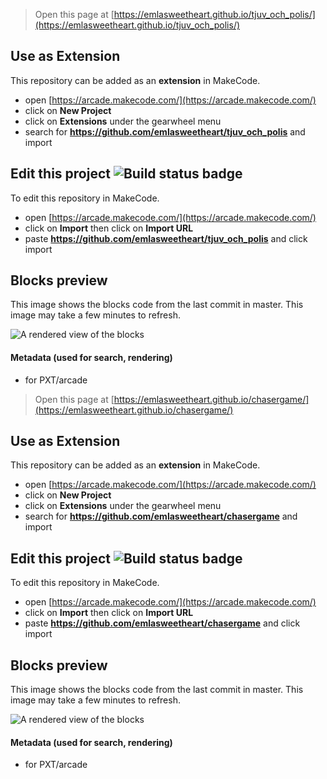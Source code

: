  


> Open this page at [https://emlasweetheart.github.io/tjuv_och_polis/](https://emlasweetheart.github.io/tjuv_och_polis/)

## Use as Extension

This repository can be added as an **extension** in MakeCode.

* open [https://arcade.makecode.com/](https://arcade.makecode.com/)
* click on **New Project**
* click on **Extensions** under the gearwheel menu
* search for **https://github.com/emlasweetheart/tjuv_och_polis** and import

## Edit this project ![Build status badge](https://github.com/emlasweetheart/tjuv_och_polis/workflows/MakeCode/badge.svg)

To edit this repository in MakeCode.

* open [https://arcade.makecode.com/](https://arcade.makecode.com/)
* click on **Import** then click on **Import URL**
* paste **https://github.com/emlasweetheart/tjuv_och_polis** and click import

## Blocks preview

This image shows the blocks code from the last commit in master.
This image may take a few minutes to refresh.

![A rendered view of the blocks](https://github.com/emlasweetheart/tjuv_och_polis/raw/master/.github/makecode/blocks.png)

#### Metadata (used for search, rendering)

* for PXT/arcade
<script src="https://makecode.com/gh-pages-embed.js"></script><script>makeCodeRender("{{ site.makecode.home_url }}", "{{ site.github.owner_name }}/{{ site.github.repository_name }}");</script>



> Open this page at [https://emlasweetheart.github.io/chasergame/](https://emlasweetheart.github.io/chasergame/)

## Use as Extension

This repository can be added as an **extension** in MakeCode.

* open [https://arcade.makecode.com/](https://arcade.makecode.com/)
* click on **New Project**
* click on **Extensions** under the gearwheel menu
* search for **https://github.com/emlasweetheart/chasergame** and import

## Edit this project ![Build status badge](https://github.com/emlasweetheart/chasergame/workflows/MakeCode/badge.svg)

To edit this repository in MakeCode.

* open [https://arcade.makecode.com/](https://arcade.makecode.com/)
* click on **Import** then click on **Import URL**
* paste **https://github.com/emlasweetheart/chasergame** and click import

## Blocks preview

This image shows the blocks code from the last commit in master.
This image may take a few minutes to refresh.

![A rendered view of the blocks](https://github.com/emlasweetheart/chasergame/raw/master/.github/makecode/blocks.png)

#### Metadata (used for search, rendering)

* for PXT/arcade
<script src="https://makecode.com/gh-pages-embed.js"></script><script>makeCodeRender("{{ site.makecode.home_url }}", "{{ site.github.owner_name }}/{{ site.github.repository_name }}");</script>
